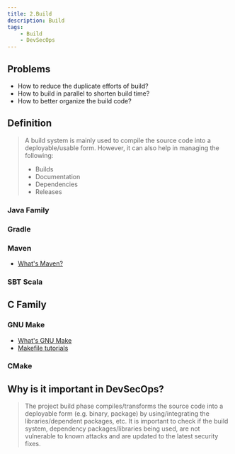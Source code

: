 ```yaml
---
title: 2.Build
description: Build
tags:
    - Build
    - DevSecOps
---
```


## Problems

- How to reduce the duplicate efforts of build?
- How to build in parallel to shorten build time?
- How to better organize the build code?

## Definition

>A build system is mainly used to compile the source code into a deployable/usable form. However, it can also help in managing the following:
> - Builds
> - Documentation
> - Dependencies
> - Releases

### Java Family
### Gradle

### Maven

- [What's Maven?](http://maven.apache.org/what-is-maven.html)

### SBT Scala

## C Family
### GNU Make

- [What's GNU Make](https://www.gnu.org/software/make/)
- [Makefile tutorials](https://www.tutorialspoint.com/makefile/index.htm)
  
### CMake

## Why is it important in DevSecOps? 

> The project build phase compiles/transforms the source code into a deployable form (e.g. binary, package) by using/integrating the libraries/dependent packages, etc. It is important to check if the build system, dependency packages/libraries being used, are not vulnerable to known attacks and are updated to the latest security fixes.